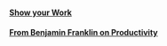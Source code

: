 #### [Show your Work](https://github.com/regiravi/books/blob/b32e647784947873a3e2894403b59402a2d81869/From%20Benjamin%20Franklin/README.MD) ####

#### [From Benjamin Franklin on Productivity](showyourwork/Readme.MD) ####
